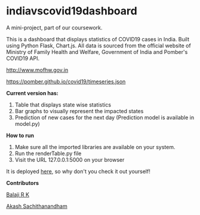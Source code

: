# indiavscovid19dashboard
A mini-project, part of our coursework.

This is a dashboard that displays statistics of COVID19 cases in India. Built using Python Flask, Chart.js.
All data is sourced from the official website of Ministry of Family Health and Welfare, Government of India and Pomber's COVID19 API. 

http://www.mofhw.gov.in

https://pomber.github.io/covid19/timeseries.json

**Current version has:**

1. Table that displays state wise statistics
2. Bar graphs to visually represent the impacted states
3. Prediction of new cases for the next day (Prediction model is available in model.py)

**How to run**
1. Make sure all the imported libraries are available on your system.
2. Run the renderTable.py file
3. Visit the URL 127.0.0.1:5000 on your browser

It is deployed [here](https://indiavscovid19.herokuapp.com/), so why don't you check it out yourself!

**Contributors**

[Balaji R K](https://github.com/tombalu23)

[Akash Sachithanandham](https://github.com/akashsachithanandham)
